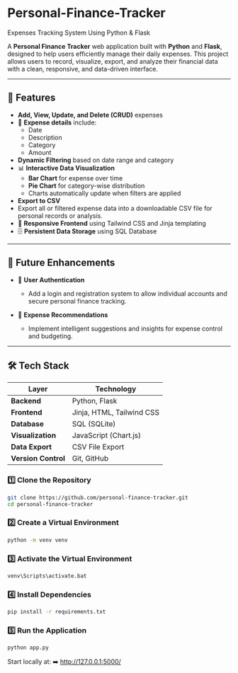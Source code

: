 # Personal-Finance-Tracker
Expenses Tracking System Using Python & Flask
 
A **Personal Finance Tracker** web application built with **Python** and **Flask**, designed to help users efficiently manage their daily expenses. This project allows users to record, visualize, export, and analyze their financial data with a clean, responsive, and data-driven interface.

---

## 🚀 Features

-  **Add, View, Update, and Delete (CRUD)** expenses
- 📃 **Expense details** include:
  - Date
  - Description
  - Category
  - Amount
-  **Dynamic Filtering** based on date range and category
- 📊 **Interactive Data Visualization**
  - **Bar Chart** for expense over time
  - **Pie Chart** for category-wise distribution
  - Charts automatically update when filters are applied
-  **Export to CSV**
  - Export all or filtered expense data into a downloadable CSV file for personal records or analysis.
- 🎨 **Responsive Frontend** using Tailwind CSS and Jinja templating
- 🗄️ **Persistent Data Storage** using SQL Database 

---

## 🧠 Future Enhancements

- 🔐 **User Authentication**  
  - Add a login and registration system to allow individual accounts and secure personal finance tracking.

- 🤖 **Expense Recommendations**  
  - Implement intelligent suggestions and insights for expense control and budgeting.

---

## 🛠️ Tech Stack

| Layer | Technology |
|-------|-------------|
| **Backend** | Python, Flask |
| **Frontend** | Jinja, HTML, Tailwind CSS |
| **Database** | SQL (SQLite) |
| **Visualization** | JavaScript (Chart.js) |
| **Data Export** | CSV File Export |
| **Version Control** | Git, GitHub |


### 1️⃣ Clone the Repository
```bash
git clone https://github.com/personal-finance-tracker.git
cd personal-finance-tracker
```

### 2️⃣ Create a Virtual Environment
```bash
python -m venv venv
```

### 3️⃣ Activate the Virtual Environment
```bash
venv\Scripts\activate.bat
```

### 4️⃣ Install Dependencies
```bash
pip install -r requirements.txt
```

### 5️⃣ Run the Application
```bash
python app.py
```

Start locally at:
➡️ http://127.0.0.1:5000/
